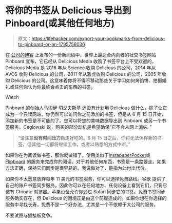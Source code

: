 # 将你的书签从 Delicious 导出到 Pinboard(或其他任何地方)

> 原文：<https://lifehacker.com/export-your-bookmarks-from-delicious-to-pinboard-or-an-1795756036>

在 [公司的博客](https://blog.pinboard.in/2017/06/pinboard_acquires_delicious/) 上发布的一份新闻稿中，世界上最适合内向者的社交书签网站 Pinboard 宣布，它已经从 Delicious Media 收购了书签平台上不受欢迎的，Delicious Media 是 2016 年从 Science 收购 Delicious 的公司，2014 年从 AVOS 收购 Delicious 的公司，2011 年从雅虎收购 Delicious 的公司，2005 年收购 Delicious 的公司。这意味着你将不得不移动那些关于学习如何烤馅饼、拍摄婚礼或任何你认为你最终会点击的东西的书签。

Watch

Pinboard 的创始人马切伊·切戈夫斯基 还没有计划用 Delicious 做什么，除了让它成为一个只读网站。你仍然可以访问你之前添加的书签，但是从 6 月 15 日开始，添加新的书签是不可能的了。您可以将您的美味数据导出到 Pinboard 或另一个书签服务。Ceglowski 说，购买的部分动机是希望确保“它不会从网上消失。”

> “请注意**没有时间压力**搬走好吃的。6 月 15 日之后，你将无法保存新的书签，但其他一切都将继续工作，或者以熟悉的方式中断。”

如果你在为阅读做书签，那你就做错了。使用类似于[Instapaper](https://www.instapaper.com/)[Pocket](http://getpocket.com)或 [Flipboard](https://flipboard.com) 的服务来完成你的阅读。对于其他任何东西，书签是一条路要走。如果方法正确，保持它们同步是很容易的。我说做对了，是指为此付出代价。

如果你不太愿意放弃每年 11 美元的书签服务，你可以选择免费路线。谷歌 提供了自己的账户书签同步服务，因此你可以在任何地方、任何设备上看到它们，只要它装有 Chrome 浏览器。苹果设备允许你通过 Safari 同步它的书签。免费书签同步服务确实存在，但 Delicious 的困境正是由这个前提造成的。如果你想在你选择的服务中寻找长寿，免费不是一个好办法，尤其是一个不依赖于大公司的服务。

不要试图与插接板竞争。